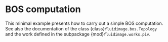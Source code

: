 # BOS computation

This minimal example presents how to carry out a simple BOS
computation.  See also the documentation of the class
{class}`fluidimage.bos.Topology` and the work defined in
the subpackage {mod}`fluidimage.works.piv`.

```{literalinclude} bos_parallel.py
```
